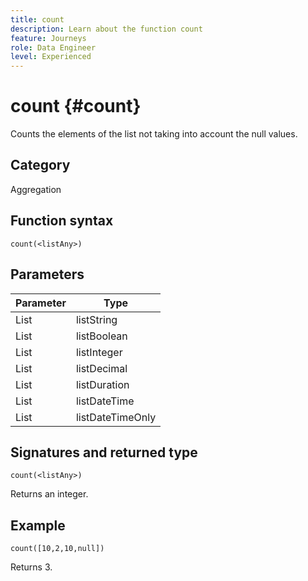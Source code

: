 ```yaml
---
title: count
description: Learn about the function count
feature: Journeys
role: Data Engineer
level: Experienced
---
```

# count {#count}

Counts the elements of the list not taking into account the null values.

## Category

Aggregation

## Function syntax

`count(<listAny>)`

## Parameters

| Parameter | Type             |
|-----------|------------------|
| List      | listString       |
| List      | listBoolean      |
| List      | listInteger      |
| List      | listDecimal      |
| List      | listDuration     |
| List      | listDateTime     |
| List      | listDateTimeOnly |

## Signatures and returned type

`count(<listAny>)`

Returns an integer.

## Example

`count([10,2,10,null])`

Returns 3.
